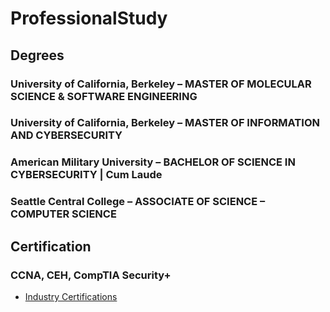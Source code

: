 # ProfessionalStudy

## Degrees

### University of California, Berkeley – MASTER OF MOLECULAR SCIENCE & SOFTWARE ENGINEERING
### University of California, Berkeley – MASTER OF INFORMATION AND CYBERSECURITY
### American Military University – BACHELOR OF SCIENCE IN CYBERSECURITY | Cum Laude
### Seattle Central College – ASSOCIATE OF SCIENCE – COMPUTER SCIENCE

## Certification

### CCNA, CEH, CompTIA Security+

* [Industry Certifications](https://github.com/SEUNGHO-Y00/ProfessionalStudy/blob/main/Certification.md)
